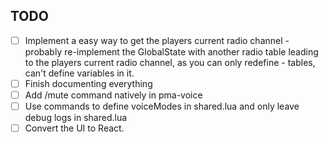 ## TODO
- [ ] Implement a easy way to get the players current radio channel
		- probably re-implement the GlobalState with another radio table leading to the players current radio channel, as you can only redefine - tables, can't define variables in it.
- [ ] Finish documenting everything
- [ ] Add /mute command natively in pma-voice
- [ ] Use commands to define voiceModes in shared.lua and only leave debug logs in shared.lua
- [ ] Convert the UI to React.
